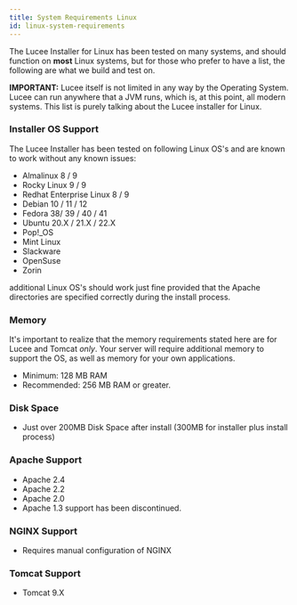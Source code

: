 ```yaml
---
title: System Requirements Linux
id: linux-system-requirements
---
```


The Lucee Installer for Linux has been tested on many systems, and should function on **most** Linux systems, but for those who prefer to have a list, the following are what we build and test on.

**IMPORTANT:** Lucee itself is not limited in any way by the Operating System. Lucee can run anywhere that a JVM runs, which is, at this point, all modern systems. This list is purely talking about the Lucee installer for Linux.

### Installer OS Support ###

The Lucee Installer has been tested on following Linux OS's and are known to work without any known issues:

* Almalinux 8 / 9
* Rocky Linux 9 / 9
* Redhat Enterprise Linux 8 / 9
* Debian 10 / 11 / 12
* Fedora 38/ 39 / 40 / 41
* Ubuntu 20.X / 21.X / 22.X
* Pop!_OS
* Mint Linux
* Slackware
* OpenSuse
* Zorin

additional Linux OS's should work just fine provided that the Apache directories are specified correctly during the install process.
  
### Memory ###

It's important to realize that the memory requirements stated here are for Lucee and Tomcat *only*. Your server will require additional memory to support the OS, as well as memory for your own applications.

* Minimum: 128 MB RAM
* Recommended: 256 MB RAM or greater.

### Disk Space ###

* Just over 200MB Disk Space after install (300MB for installer plus install process)

### Apache Support ###

* Apache 2.4
* Apache 2.2
* Apache 2.0
* Apache 1.3 support has been discontinued.

### NGINX Support ###

* Requires manual configuration of NGINX

### Tomcat Support ###
* Tomcat 9.X
